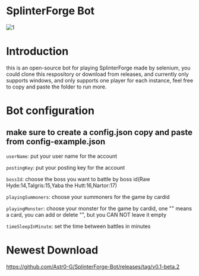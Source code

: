 # SplinterForge Bot
![1](https://user-images.githubusercontent.com/57165451/217247998-1c66370d-8d28-435e-be8f-22a747032245.png)

# Introduction

this is an open-source bot for playing SplinterForge made by selenium, you could clone this respository or download from releases, and currently only supports windows, and only supports one player for each instance, feel free to copy and paste the folder to run more.

# Bot configuration

## make sure to create a config.json copy and paste from config-example.json

 `userName`: put your user name for the account

 `postingKey`: put your posting key for the account

 `bossId`: choose the boss you want to battle by boss id(Raw Hyde:14,Talgris:15,Yaba the Hutt:16,Nartor:17)

 `playingSummoners`: choose your summoners for the game by cardid

 `playingMonster`: choose your monster for the game by cardid, one "" means a card, you can add or delete "", but you CAN NOT leave it empty

 `timeSleepInMinute`: set the time between battles in minutes
 
 # Newest Download
https://github.com/Astr0-G/SplinterForge-Bot/releases/tag/v0.1-beta.2
